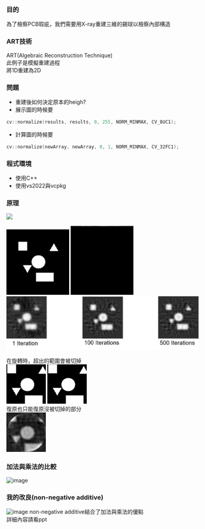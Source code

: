 ### 目的
為了檢察PCB瑕疵，我們需要用X-ray重建三維的錫球以檢察內部構造  

### ART技術
ART(Algebraic Reconstruction Technique)   
此例子是模擬重建過程  
將1D重建為2D  

### 問題
* 重建後如何決定原本的heigh?  
* 展示圖的時候要  
```cpp
cv::normalize(results, results, 0, 255, NORM_MINMAX, CV_8UC1);
```
* 計算圖的時候要
```cpp
cv::normalize(newArray, newArray, 0, 1, NORM_MINMAX, CV_32FC1);
```

### 程式環境
* 使用C++
* 使用vs2022與vcpkg

### 原理
<img src="https://user-images.githubusercontent.com/66452317/153203523-7612f902-4ffa-425c-bf6f-de702aa79237.png" width=600/>

![image](https://github.com/YuTing-Fang1999/ART/blob/main/resource/rotate.gif)
![image](https://github.com/YuTing-Fang1999/ART/blob/main/resource/addCol.gif)  
![image](https://github.com/YuTing-Fang1999/ART/blob/main/resource/result.png)

在旋轉時，超出的範圍會被切掉  
![image](https://github.com/YuTing-Fang1999/ART/blob/main/resource/oriImg2.png)
![image](https://github.com/YuTing-Fang1999/ART/blob/main/resource/rotate2.gif)  
復原也只能復原沒被切掉的部分    
![image](https://github.com/YuTing-Fang1999/ART/blob/main/resource/result2.png)

### 加法與乘法的比較
![image](https://user-images.githubusercontent.com/66452317/154830277-aaf11818-4a72-4573-80af-e65caab7c050.png)

### 我的改良(non-negative additive)
![image](https://user-images.githubusercontent.com/66452317/154830261-20bbceff-9718-44a3-9891-7db8418a89b1.png)
non-negative additive結合了加法與乘法的優點  
詳細內容請看ppt  

